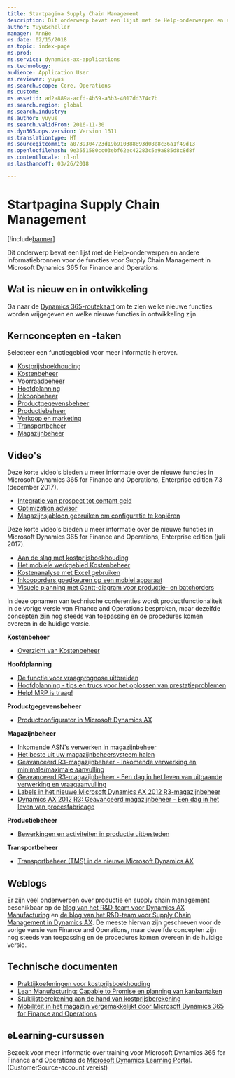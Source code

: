 ```yaml
---
title: Startpagina Supply Chain Management
description: Dit onderwerp bevat een lijst met de Help-onderwerpen en andere informatiebronnen voor de functies voor Supply Chain Management in Microsoft Dynamics 365 for Finance and Operations.
author: YuyuScheller
manager: AnnBe
ms.date: 02/15/2018
ms.topic: index-page
ms.prod: 
ms.service: dynamics-ax-applications
ms.technology: 
audience: Application User
ms.reviewer: yuyus
ms.search.scope: Core, Operations
ms.custom: 
ms.assetid: ad2a889a-acfd-4b59-a3b3-4017dd374c7b
ms.search.region: global
ms.search.industry: 
ms.author: yuyus
ms.search.validFrom: 2016-11-30
ms.dyn365.ops.version: Version 1611
ms.translationtype: HT
ms.sourcegitcommit: a0739304723d19b910388893d08e8c36a1f49d13
ms.openlocfilehash: 9e3551580cc03ebf62ec42283c5a9a885d8c8d8f
ms.contentlocale: nl-nl
ms.lasthandoff: 03/26/2018

---
```


# <a name="supply-chain-management-home-page"></a>Startpagina Supply Chain Management

[!include[banner](includes/banner.md)]

Dit onderwerp bevat een lijst met de Help-onderwerpen en andere informatiebronnen voor de functies voor Supply Chain Management in Microsoft Dynamics 365 for Finance and Operations. 

## <a name="whats-new-and-in-development"></a>Wat is nieuw en in ontwikkeling
Ga naar de <a href="https://roadmap.dynamics.com/">Dynamics 365-routekaart</a> om te zien welke nieuwe functies worden vrijgegeven en welke nieuwe functies in ontwikkeling zijn. 

## <a name="core-concepts-and-tasks"></a>Kernconcepten en -taken

Selecteer een functiegebied voor meer informatie hierover.

- [Kostprijsboekhouding](../financials/cost-accounting/cost-accounting-home-page.md)
- [Kostenbeheer](cost-management/cost-management-home-page.md)  
- [Voorraadbeheer](inventory/inventory-home-page.md)
- [Hoofdplanning](master-planning/master-planning-home-page.md)
- [Inkoopbeheer](procurement/procurement-sourcing-overview.md)
- [Productgegevensbeheer](pim/product-information.md)
- [Productiebeheer](production-control/production-process-overview.md)
- [Verkoop en marketing](sales-marketing/overview-sales-marketing.md)
- [Transportbeheer](transportation/transportation-management-overview.md)
- [Magazijnbeheer](warehousing/warehouse-configuration.md)

## <a name="videos"></a>Video's

Deze korte video's bieden u meer informatie over de nieuwe functies in Microsoft Dynamics 365 for Finance and Operations, Enterprise edition 7.3 (december 2017).

-  [Integratie van prospect tot contant geld](https://youtu.be/AVV9x5x-XCg) 
-  [Optimization advisor](https://www.youtube.com/watch?v=MRsAzgFCUSQ&t=4s)
-  [Magazijnsjabloon gebruiken om configuratie te kopiëren](https://www.youtube.com/watch?v=K2WIfFlqJYs&feature=youtu.be)

Deze korte video's bieden u meer informatie over de nieuwe functies in
Microsoft Dynamics 365 for Finance and Operations, Enterprise edition (juli 2017).

-  [Aan de slag met kostprijsboekhouding](https://youtu.be/1pUDtJQZ8FU)
-  [Het mobiele werkgebied Kostenbeheer](https://youtu.be/imsuTg8rUVk)
-  [Kostenanalyse met Excel gebruiken](https://youtu.be/-HKHYdClvx8)
-  [Inkooporders goedkeuren op een mobiel apparaat](https://youtu.be/gZ-gOlJe7H8)
-  [Visuele planning met Gantt-diagram voor productie- en batchorders](https://youtu.be/BtbuShkGj4I)

In deze opnamen van technische conferenties wordt productfunctionaliteit in de vorige versie van Finance and Operations besproken, maar dezelfde concepten zijn nog steeds van toepassing en de procedures komen overeen in de huidige versie. 

**Kostenbeheer**

-  [Overzicht van Kostenbeheer](https://www.youtube.com/watch?v=vXzlC-mOBcg&feature=youtu.be)

**Hoofdplanning**

-  [De functie voor vraagprognose uitbreiden](https://www.youtube.com/watch?v=4OIKIXLiNjI&feature=youtu.be)
-  [Hoofdplanning - tips en trucs voor het oplossen van prestatieproblemen](https://youtu.be/7v8BPmEs9Dg)
-  [Help! MRP is traag!](https://youtu.be/RLXybx20B5o)

**Productgegevensbeheer**

-  [Productconfigurator in Microsoft Dynamics AX](https://youtu.be/zotrj3SbCl4)

**Magazijnbeheer** 

-  [Inkomende ASN's verwerken in magazijnbeheer](https://mix.office.com/watch/wpf78tr7rjuh)  
-  [Het beste uit uw magazijnbeheersysteem halen](https://www.youtube.com/watch?v=--_didmZKHo&t=10s)
-  [Geavanceerd R3-magazijnbeheer - Inkomende verwerking en minimale/maximale aanvulling](https://www.youtube.com/watch?v=z5_V5Eqlf5M&t=48s)
-  [Geavanceerd R3-magazijnbeheer - Een dag in het leven van uitgaande verwerking en vraagaanvulling](https://youtu.be/Og0gLlVp7jA)
-  [Labels in het nieuwe Microsoft Dynamics AX 2012 R3-magazijnbeheer](https://youtu.be/5w1MngVchBA)
-  [Dynamics AX 2012 R3: Geavanceerd magazijnbeheer - Een dag in het leven van procesfabricage](https://www.youtube.com/embed/QUxXUrN-7n4)

**Productiebeheer**

-  [Bewerkingen en activiteiten in productie uitbesteden](https://youtu.be/y1jrd3A_k70)

**Transportbeheer**

-  [Transportbeheer (TMS) in de nieuwe Microsoft Dynamics AX](https://youtu.be/jgmTgJIgEFQ)

## <a name="blogs"></a>Weblogs
Er zijn veel onderwerpen over productie en supply chain management beschikbaar op de <a href="https://blogs.msdn.microsoft.com/axmfg/">blog van het R&D-team voor Dynamics AX Manufacturing</a> en <a href="https://blogs.msdn.microsoft.com/dynamicsaxscm/">de blog van het R&D-team voor Supply Chain Management in Dynamics AX</a>. De meeste hiervan zijn geschreven voor de vorige versie van Finance and Operations, maar dezelfde concepten zijn nog steeds van toepassing en de procedures komen overeen in de huidige versie. 

## <a name="white-papers"></a>Technische documenten
-  <a href="https://mbs.microsoft.com/customersource/northamerica/AX/learning/documentation/white-papers/msd365optgtstcostacc/">Praktijkoefeningen voor kostprijsboekhouding</a> 
-  <a href="https://mbs.microsoft.com/customersource/northamerica/AX/learning/documentation/white-papers/leanmanufkanban365opt/">Lean Manufacturing: Capable to Promise en planning van kanbantaken</a> 
-  <a href="https://mbs.microsoft.com/customersource/northamerica/AX/learning/documentation/white-papers/365operationsbomcalsheet/">Stuklijstberekening aan de hand van kostprijsberekening</a>
-  <a href="https://mbs.microsoft.com/customersource/northamerica/365Enterprise/learning/documentation/white-papers/MobilityWarehouse/">Mobiliteit in het magazijn vergemakkelijkt door Microsoft Dynamics 365 for Finance and Operations</a>

## <a name="elearning-courses"></a>eLearning-cursussen
Bezoek voor meer informatie over training voor Microsoft Dynamics 365 for Finance and Operations de <a href="https://mbspartner.microsoft.com/AX/LearningPlans/">Microsoft Dynamics Learning Portal</a>. (CustomerSource-account vereist) 



